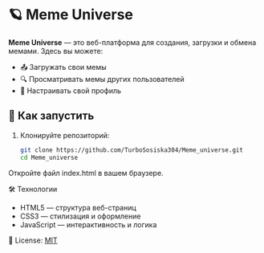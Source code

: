 # 🪐 Meme Universe

**Meme Universe** — это веб-платформа для создания, загрузки и обмена мемами. Здесь вы можете:

- 📤 Загружать свои мемы
- 🔍 Просматривать мемы других пользователей
- 👤 Настраивать свой профиль

## 🚀 Как запустить

1. Клонируйте репозиторий:

   ```bash
   git clone https://github.com/TurboSosiska304/Meme_universe.git
   cd Meme_universe
Откройте файл index.html в вашем браузере.

🛠️ Технологии
- HTML5 — структура веб-страниц
- CSS3 — стилизация и оформление
- JavaScript — интерактивность и логика

📄 License: [MIT](LICENSE)
